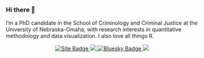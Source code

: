 ### Hi there 👋

I’m a PhD candidate in the School of Criminology and Criminal Justice at the University of Nebraska-Omaha, with research interests in quantitative methodology and data visualization. I also love all things R.

<p align='center'>
  </a>
  <a href="https://nvietto.rbind.io" target="_blank">
    <img src="https://img.shields.io/badge/nvietto.rbind.io-black?style=for-the-badge&logo=internet&logoColor=white" alt="Site Badge"/>
  </a>
  <a href = "http://www.linkedin.com/in/nicholas-vietto">
   <img src="https://img.shields.io/badge/linkedin-%230077B5.svg?&style=for-the-badge&logo=linkedin&logoColor=white" />
  </a>
  </a>
<a href="https://bsky.app/profile/nvietto.bsky.social" target="_blank">
  <img src="https://img.shields.io/badge/Bluesky-00A3FF?style=for-the-badge&logo=bluesky&logoColor=white" alt="Bluesky Badge"/>
</a>
  <a href="https://fosstodon.org/@nvietto" target="_blank">
    <img src="https://img.shields.io/badge/Mastodon-6364FF?style=for-the-badge&logo=Mastodon&logoColor=white"/>
  </a>
</p>


